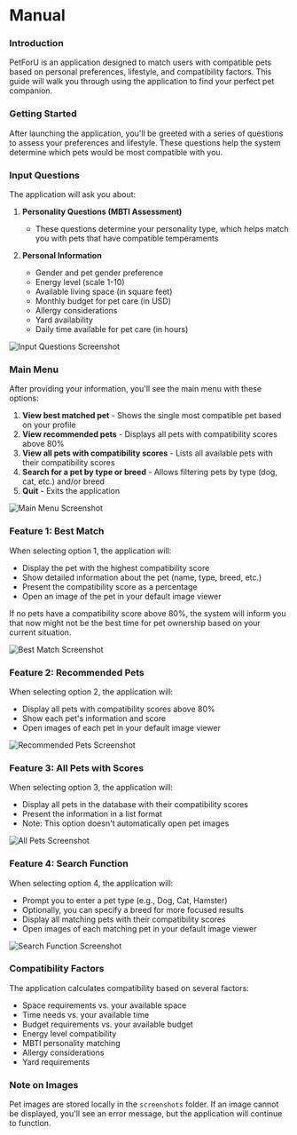 # Manual 

### Introduction
PetForU is an application designed to match users with compatible pets based on personal preferences, lifestyle, and compatibility factors. This guide will walk you through using the application to find your perfect pet companion.

### Getting Started
After launching the application, you'll be greeted with a series of questions to assess your preferences and lifestyle. These questions help the system determine which pets would be most compatible with you.

### Input Questions
The application will ask you about:

1. **Personality Questions (MBTI Assessment)**
   - These questions determine your personality type, which helps match you with pets that have compatible temperaments
   
2. **Personal Information**
   - Gender and pet gender preference
   - Energy level (scale 1-10)
   - Available living space (in square feet)
   - Monthly budget for pet care (in USD)
   - Allergy considerations
   - Yard availability
   - Daily time available for pet care (in hours)

![Input Questions Screenshot](screenshots/input_questions.png)

### Main Menu
After providing your information, you'll see the main menu with these options:

1. **View best matched pet** - Shows the single most compatible pet based on your profile
2. **View recommended pets** - Displays all pets with compatibility scores above 80%
3. **View all pets with compatibility scores** - Lists all available pets with their compatibility scores
4. **Search for a pet by type or breed** - Allows filtering pets by type (dog, cat, etc.) and/or breed
5. **Quit** - Exits the application

![Main Menu Screenshot](screenshots/main_menu.png)

### Feature 1: Best Match
When selecting option 1, the application will:
- Display the pet with the highest compatibility score
- Show detailed information about the pet (name, type, breed, etc.)
- Present the compatibility score as a percentage
- Open an image of the pet in your default image viewer

If no pets have a compatibility score above 80%, the system will inform you that now might not be the best time for pet ownership based on your current situation.

![Best Match Screenshot](screenshots/best_match.png)

### Feature 2: Recommended Pets
When selecting option 2, the application will:
- Display all pets with compatibility scores above 80%
- Show each pet's information and score
- Open images of each pet in your default image viewer

![Recommended Pets Screenshot](screenshots/recommended_pets.png)

### Feature 3: All Pets with Scores
When selecting option 3, the application will:
- Display all pets in the database with their compatibility scores
- Present the information in a list format
- Note: This option doesn't automatically open pet images

![All Pets Screenshot](screenshots/all_pets.png)

### Feature 4: Search Function
When selecting option 4, the application will:
- Prompt you to enter a pet type (e.g., Dog, Cat, Hamster)
- Optionally, you can specify a breed for more focused results
- Display all matching pets with their compatibility scores
- Open images of each matching pet in your default image viewer

![Search Function Screenshot](screenshots/search_function.png)

### Compatibility Factors
The application calculates compatibility based on several factors:
- Space requirements vs. your available space
- Time needs vs. your available time
- Budget requirements vs. your available budget
- Energy level compatibility
- MBTI personality matching
- Allergy considerations
- Yard requirements

### Note on Images
Pet images are stored locally in the `screenshots` folder. If an image cannot be displayed, you'll see an error message, but the application will continue to function.